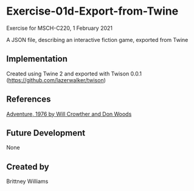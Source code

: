 # Exercise-01d-Export-from-Twine

Exercise for MSCH-C220, 1 February 2021

A JSON file, describing an interactive fiction game, exported from Twine

## Implementation
Created using Twine 2 and exported with Twison 0.0.1 (https://github.com/lazerwalker/twison)

## References
[Adventure, 1976 by Will Crowther and Don Woods](https://quuxplusone.github.io/Advent/play.html)

## Future Development
None

## Created by
Brittney Williams
